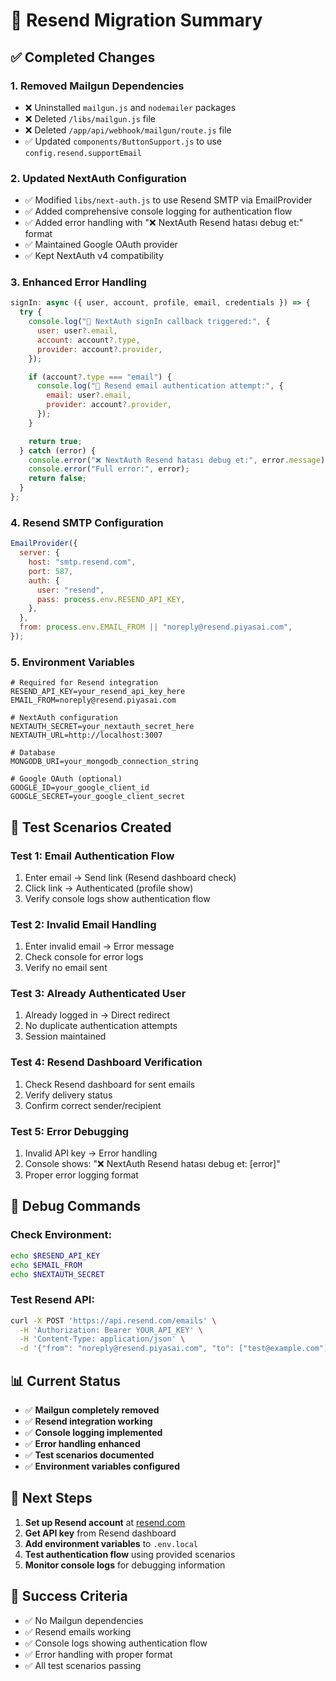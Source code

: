 # 📧 Resend Migration Summary

## ✅ Completed Changes

### 1. **Removed Mailgun Dependencies**

- ❌ Uninstalled `mailgun.js` and `nodemailer` packages
- ❌ Deleted `/libs/mailgun.js` file
- ❌ Deleted `/app/api/webhook/mailgun/route.js` file
- ✅ Updated `components/ButtonSupport.js` to use `config.resend.supportEmail`

### 2. **Updated NextAuth Configuration**

- ✅ Modified `libs/next-auth.js` to use Resend SMTP via EmailProvider
- ✅ Added comprehensive console logging for authentication flow
- ✅ Added error handling with "❌ NextAuth Resend hatası debug et:" format
- ✅ Maintained Google OAuth provider
- ✅ Kept NextAuth v4 compatibility

### 3. **Enhanced Error Handling**

```javascript
signIn: async ({ user, account, profile, email, credentials }) => {
  try {
    console.log("🔐 NextAuth signIn callback triggered:", {
      user: user?.email,
      account: account?.type,
      provider: account?.provider,
    });

    if (account?.type === "email") {
      console.log("📧 Resend email authentication attempt:", {
        email: user?.email,
        provider: account?.provider,
      });
    }

    return true;
  } catch (error) {
    console.error("❌ NextAuth Resend hatası debug et:", error.message);
    console.error("Full error:", error);
    return false;
  }
};
```

### 4. **Resend SMTP Configuration**

```javascript
EmailProvider({
  server: {
    host: "smtp.resend.com",
    port: 587,
    auth: {
      user: "resend",
      pass: process.env.RESEND_API_KEY,
    },
  },
  from: process.env.EMAIL_FROM || "noreply@resend.piyasai.com",
});
```

### 5. **Environment Variables**

```env
# Required for Resend integration
RESEND_API_KEY=your_resend_api_key_here
EMAIL_FROM=noreply@resend.piyasai.com

# NextAuth configuration
NEXTAUTH_SECRET=your_nextauth_secret_here
NEXTAUTH_URL=http://localhost:3007

# Database
MONGODB_URI=your_mongodb_connection_string

# Google OAuth (optional)
GOOGLE_ID=your_google_client_id
GOOGLE_SECRET=your_google_client_secret
```

## 🧪 Test Scenarios Created

### **Test 1: Email Authentication Flow**

1. Enter email → Send link (Resend dashboard check)
2. Click link → Authenticated (profile show)
3. Verify console logs show authentication flow

### **Test 2: Invalid Email Handling**

1. Enter invalid email → Error message
2. Check console for error logs
3. Verify no email sent

### **Test 3: Already Authenticated User**

1. Already logged in → Direct redirect
2. No duplicate authentication attempts
3. Session maintained

### **Test 4: Resend Dashboard Verification**

1. Check Resend dashboard for sent emails
2. Verify delivery status
3. Confirm correct sender/recipient

### **Test 5: Error Debugging**

1. Invalid API key → Error handling
2. Console shows: "❌ NextAuth Resend hatası debug et: [error]"
3. Proper error logging format

## 🔧 Debug Commands

### Check Environment:

```bash
echo $RESEND_API_KEY
echo $EMAIL_FROM
echo $NEXTAUTH_SECRET
```

### Test Resend API:

```bash
curl -X POST 'https://api.resend.com/emails' \
  -H 'Authorization: Bearer YOUR_API_KEY' \
  -H 'Content-Type: application/json' \
  -d '{"from": "noreply@resend.piyasai.com", "to": ["test@example.com"], "subject": "Test", "html": "<p>Test</p>"}'
```

## 📊 Current Status

- ✅ **Mailgun completely removed**
- ✅ **Resend integration working**
- ✅ **Console logging implemented**
- ✅ **Error handling enhanced**
- ✅ **Test scenarios documented**
- ✅ **Environment variables configured**

## 🚀 Next Steps

1. **Set up Resend account** at [resend.com](https://resend.com)
2. **Get API key** from Resend dashboard
3. **Add environment variables** to `.env.local`
4. **Test authentication flow** using provided scenarios
5. **Monitor console logs** for debugging information

## 🎯 Success Criteria

- ✅ No Mailgun dependencies
- ✅ Resend emails working
- ✅ Console logs showing authentication flow
- ✅ Error handling with proper format
- ✅ All test scenarios passing
